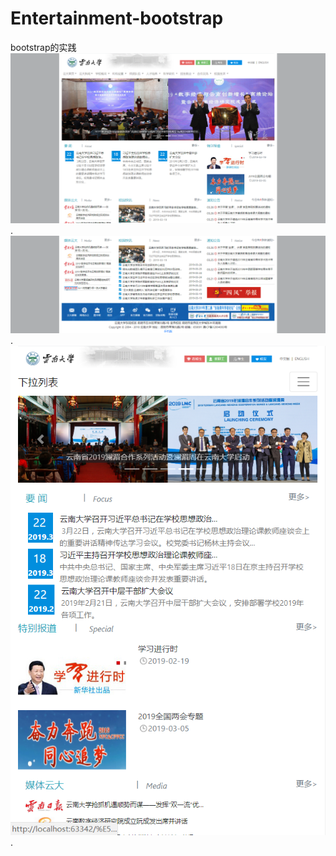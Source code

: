 # Entertainment-bootstrap
bootstrap的实践
![效果图1：](https://github.com/messi0087/Entertainment-bootstrap/blob/master/实例1.png).
![效果图2：](https://github.com/messi0087/Entertainment-bootstrap/blob/master/实例2.png).
![效果图移动响应式：](https://github.com/messi0087/Entertainment-bootstrap/blob/master/实例3.png).
